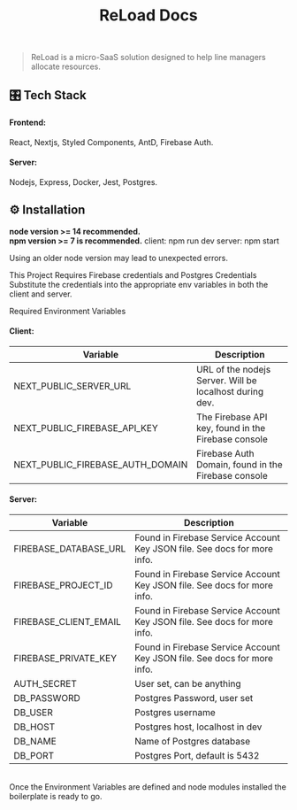 <h1 align="center">ReLoad Docs
</h1>
<br />

> ReLoad is a micro-SaaS solution designed to help line managers allocate resources. 

## 🎛 Tech Stack 
#### Frontend:
React, Nextjs, Styled Components, AntD, Firebase Auth. 

#### Server: 
Nodejs, Express, Docker, Jest, Postgres.
<br /> 

## ⚙️ Installation

<strong>node version >= 14 recommended.</strong>
<br />
<strong>npm version >= 7 is recommended.</strong> 
client: npm run dev
server: npm start

Using an older node version may lead to unexpected errors.

This Project Requires Firebase credentials and Postgres Credentials
Substitute the credentials into the appropriate env variables in both the client and server. 

Required Environment Variables

#### Client:

| Variable  | Description |
| ------------- | ------------- |
| NEXT_PUBLIC_SERVER_URL | URL of the nodejs Server. Will be localhost during dev. |
| NEXT_PUBLIC_FIREBASE_API_KEY | The Firebase API key, found in the Firebase console |
| NEXT_PUBLIC_FIREBASE_AUTH_DOMAIN  | Firebase Auth Domain, found in the Firebase console  |


#### Server:

| Variable  | Description |
| ------------- | ------------- |
| FIREBASE_DATABASE_URL | Found in Firebase Service Account Key JSON file. See docs for more info. |
| FIREBASE_PROJECT_ID | Found in Firebase Service Account Key JSON file. See docs for more info. |
| FIREBASE_CLIENT_EMAIL | Found in Firebase Service Account Key JSON file. See docs for more info. |
| FIREBASE_PRIVATE_KEY | Found in Firebase Service Account Key JSON file. See docs for more info. |
| AUTH_SECRET | User set, can be anything |
| DB_PASSWORD | Postgres Password, user set |
| DB_USER | Postgres username |
| DB_HOST | Postgres host, localhost in dev |
| DB_NAME | Name of Postgres database |
| DB_PORT | Postgres Port, default is 5432 |
<br />
Once the Environment Variables are defined and node modules installed the boilerplate is ready to go. 

